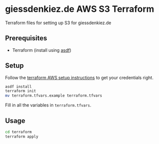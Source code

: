 # giessdenkiez.de AWS S3 Terraform

Terraform files for setting up S3 for giessdenkiez.de

## Prerequisites

 - Terraform (install using [asdf](https://asdf-vm.com/#/))

 ## Setup

 Follow the [terraform AWS setup instructions](https://learn.hashicorp.com/tutorials/terraform/aws-build?in=terraform/aws-get-started) to get your credentials right.

 ```bash
 asdf install
 terraform init
 mv terraform.tfvars.example terraform.tfvars
 ```
 Fill in all the variables in `terraform.tfvars`.

 ## Usage

 ```bash
 cd terraform
 terraform apply
 ```
